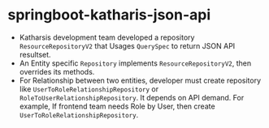 # springboot-katharis-json-api
- Katharsis development team developed a repository ```ResourceRepositoryV2``` that Usages ```QuerySpec``` to return JSON API resultset.
- An Entity specific ```Repository``` implements ```ResourceRepositoryV2```, then overrides its methods. 
- For Relationship between two entities, developer must create repository like  ```UserToRoleRelationshipRepository``` or ```RoleToUserRelationshipRepository```.
It depends on API demand. For example,
If frontend team needs Role by User, then create ```UserToRoleRelationshipRepository```.

